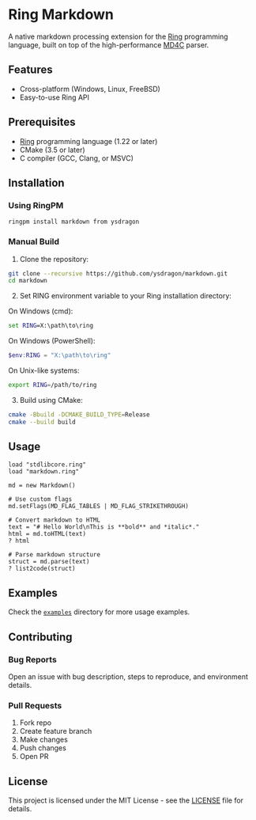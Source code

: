 # Ring Markdown

A native markdown processing extension for the [Ring](http://ring-lang.net) programming language, built on top of the high-performance [MD4C](https://github.com/mity/md4c) parser.

## Features

- Cross-platform (Windows, Linux, FreeBSD)
- Easy-to-use Ring API

## Prerequisites

- [Ring](http://ring-lang.net) programming language (1.22 or later)
- CMake (3.5 or later)
- C compiler (GCC, Clang, or MSVC)

## Installation

### Using RingPM

```shell
ringpm install markdown from ysdragon
```

### Manual Build

1. Clone the repository:
```bash
git clone --recursive https://github.com/ysdragon/markdown.git
cd markdown
```

2. Set RING environment variable to your Ring installation directory:

On Windows (cmd):
```cmd
set RING=X:\path\to\ring
```

On Windows (PowerShell):
```powershell
$env:RING = "X:\path\to\ring"
```

On Unix-like systems:
```bash
export RING=/path/to/ring
```

3. Build using CMake:
```bash
cmake -Bbuild -DCMAKE_BUILD_TYPE=Release
cmake --build build
```

## Usage

```ring
load "stdlibcore.ring"
load "markdown.ring"

md = new Markdown()

# Use custom flags
md.setFlags(MD_FLAG_TABLES | MD_FLAG_STRIKETHROUGH)

# Convert markdown to HTML
text = "# Hello World\nThis is **bold** and *italic*."
html = md.toHTML(text)
? html

# Parse markdown structure
struct = md.parse(text)
? list2code(struct)
```

## Examples

Check the [`examples`](examples) directory for more usage examples.

## Contributing

### Bug Reports
Open an issue with bug description, steps to reproduce, and environment details.

### Pull Requests
1. Fork repo
2. Create feature branch
3. Make changes
4. Push changes
5. Open PR

## License

This project is licensed under the MIT License - see the [LICENSE](LICENSE) file for details.